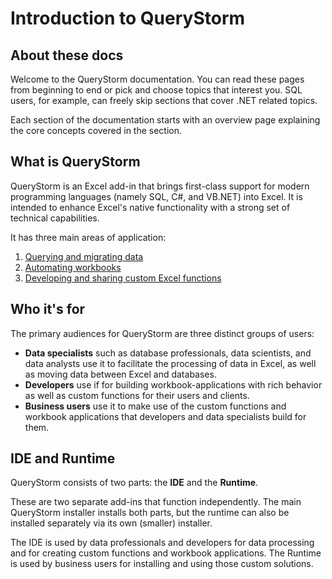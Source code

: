 # Introduction to QueryStorm

## About these docs

Welcome to the QueryStorm documentation. You can read these pages from beginning to end or pick and choose topics that interest you. SQL users, for example, can freely skip sections that cover .NET related topics.

Each section of the documentation starts with an overview page explaining the core concepts covered in the section.

## What is QueryStorm

QueryStorm is an Excel add-in that brings first-class support for modern programming languages (namely SQL, C#, and VB.NET) into Excel. It is intended to enhance Excel's native functionality with a strong set of technical capabilities.

It has three main areas of application:

1. [Querying and migrating data](../Querying/Overview)
2. [Automating workbooks](../Automation/Overview)
3. [Developing and sharing custom Excel functions](../Functions/Overview)

## Who it's for

The primary audiences for QueryStorm are three distinct groups of users:

- **Data specialists** such as database professionals, data scientists, and data analysts use it to facilitate the processing of data in Excel, as well as moving data between Excel and databases.
- **Developers**  use if for building workbook-applications with rich behavior as well as custom functions for their users and clients.
- **Business users** use it to make use of the custom functions and workbook applications that developers and data specialists build for them.

## IDE and Runtime

QueryStorm consists of two parts: the **IDE** and the **Runtime**.

These are two separate add-ins that function independently. The main QueryStorm installer installs both parts, but the runtime can also be installed separately via its own (smaller) installer.

The IDE is used by data professionals and developers for data processing and for creating custom functions and workbook applications. The Runtime is used by business users for installing and using those custom solutions.
